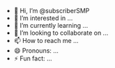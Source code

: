 - 👋 Hi, I’m @subscriberSMP
- 👀 I’m interested in ...
- 🌱 I’m currently learning ...
- 💞️ I’m looking to collaborate on ...
- 📫 How to reach me ...
- 😄 Pronouns: ...
- ⚡ Fun fact: ...

<!---
subscriberSMP/subscriberSMP is a ✨ special ✨ repository because its `README.md` (this file) appears on your GitHub profile.
You can click the Preview link to take a look at your changes.
--->
